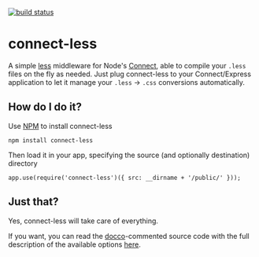 [![build status](https://secure.travis-ci.org/MartinodF/connect-less.png)](http://travis-ci.org/MartinodF/connect-less)
# connect-less

A simple [less](http://lesscss.org) middleware for Node's [Connect](https://github.com/senchalabs/connect), able to compile your `.less` files on the fly as needed. Just plug connect-less to your Connect/Express application to let it manage your `.less` -> `.css` conversions automatically.

## How do I do it?

Use [NPM](http://npmjs.org) to install connect-less

    npm install connect-less

Then load it in your app, specifying the source (and optionally destination) directory

    app.use(require('connect-less')({ src: __dirname + '/public/' }));

## Just that?

Yes, connect-less will take care of everything.

If you want, you can read the [docco](http://jashkenas.github.com/docco)-commented source code with the full description of the available options [here](http://martinodf.github.com/connect-less).
